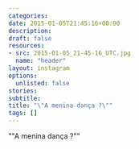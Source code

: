 ```yaml
---
categories:
date: 2015-01-05T21:45:16+00:00
description:
draft: false
resources:
- src: 2015-01-05_21-45-16_UTC.jpg
  name: "header"
layout: instagram
options:
  unlisted: false
stories:
subtitle:
title: "\"A menina dança ?\""
tags: []
---
```


"\"A menina dança ?\""
